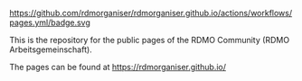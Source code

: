 https://github.com/rdmorganiser/rdmorganiser.github.io/actions/workflows/pages.yml/badge.svg

This is the repository for the public pages of the RDMO Community (RDMO Arbeitsgemeinschaft).

The pages can be found at https://rdmorganiser.github.io/
